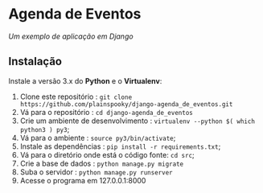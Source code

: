 # Agenda de Eventos
_Um exemplo de aplicação em Django_

## Instalação

Instale a versão 3.x do **Python** e o **Virtualenv**:
1. Clone este repositório : `git clone https://github.com/plainspooky/django-agenda_de_eventos.git`
1. Vá para o repositório : `cd django-agenda_de_eventos`
1. Crie um ambiente de desenvolvimento : `virtualenv --python $( which python3 ) py3`;
1. Vá para o ambiente : `source py3/bin/activate`;
1. Instale as dependências : `pip install -r requirements.txt`;
1. Vá para o diretório onde está o código fonte: `cd src`;
1. Crie a base de dados : `python manage.py migrate`
1. Suba o servidor : `python manage.py runserver`
1. Acesse o programa em  127.0.0.1:8000
